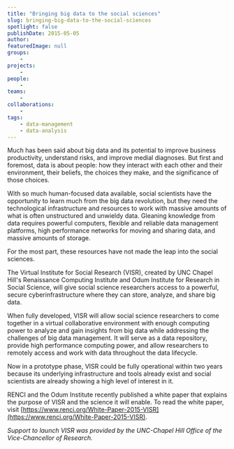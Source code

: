 ```yaml
---
title: "Bringing big data to the social sciences"
slug: bringing-big-data-to-the-social-sciences
spotlight: false
publishDate: 2015-05-05
author: 
featuredImage: null
groups:
    - 
projects:
    - 
people:
    - 
teams: 
    - 
collaborations:
    - 
tags:
    - data-management
    - data-analysis
---
```

Much has been said about big data and its potential to improve business productivity, understand risks, and improve medial diagnoses. But first and foremost, data is about people: how they interact with each other and their environment, their beliefs, the choices they make, and the significance of those choices.

With so much human-focused data available, social scientists have the opportunity to learn much from the big data revolution, but they need the technological infrastructure and resources to work with massive amounts of what is often unstructured and unwieldy data. Gleaning knowledge from data requires powerful computers, flexible and reliable data management platforms, high performance networks for moving and sharing data, and massive amounts of storage.

For the most part, these resources have not made the leap into the social sciences.

The Virtual Institute for Social Research (VISR), created by UNC Chapel Hill's Renaissance Computing Institute and Odum Institute for Research in Social Science, will give social science researchers access to a powerful, secure cyberinfrastructure where they can store, analyze, and share big data.

When fully developed, VISR will allow social science researchers to come together in a virtual collaborative environment with enough computing power to analyze and gain insights from big data while addressing the challenges of big data management. It will serve as a data repository, provide high performance computing power, and allow researchers to remotely access and work with data throughout the data lifecycle.

Now in a prototype phase, VISR could be fully operational within two years because its underlying infrastructure and tools already exist and social scientists are already showing a high level of interest in it.

RENCI and the Odum Institute recently published a white paper that explains the purpose of VISR and the science it will enable. To read the white paper, visit [https://www.renci.org/White-Paper-2015-VISR](https://www.renci.org/White-Paper-2015-VISR).

_Support to launch VISR was provided by the UNC-Chapel Hill Office of the Vice-Chancellor of Research._
